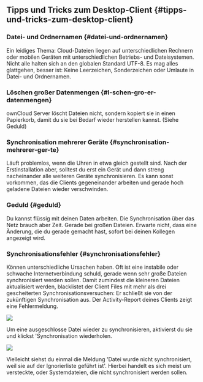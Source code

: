 ## **Tipps und Tricks zum Desktop-Client** {#tipps-und-tricks-zum-desktop-client}

### **Datei- und Ordnernamen** {#datei-und-ordnernamen}

Ein leidiges Thema: Cloud-Dateien liegen auf unterschiedlichen Rechnern oder mobilen Geräten mit unterschiedlichen Betriebs- und Dateisystemen. Nicht alle halten sich an den globalen Standard UTF-8. Es mag alles glattgehen, besser ist: Keine Leerzeichen, Sonderzeichen oder Umlaute in Datei- und Ordnernamen.

### **Löschen großer Datenmengen** {#l-schen-gro-er-datenmengen}

ownCloud Server löscht Dateien nicht, sondern kopiert sie in einen Papierkorb, damit du sie bei Bedarf wieder herstellen kannst. (Siehe Geduld)

### **Synchronisation mehrerer Geräte** {#synchronisation-mehrerer-ger-te}

Läuft problemlos, wenn die Uhren in etwa gleich gestellt sind. Nach der Erstinstallation aber, solltest du erst ein Gerät und dann streng nacheinander alle weiteren Geräte synchronisieren. Es kann sonst vorkommen, das die Clients gegeneinander arbeiten und gerade hoch geladene Dateien wieder verschwinden.

### **Geduld** {#geduld}

Du kannst flüssig mit deinen Daten arbeiten. Die Synchronisation über das Netz brauch aber Zeit. Gerade bei großen Dateien. Erwarte nicht, dass eine Änderung, die du gerade gemacht hast, sofort bei deinen Kollegen angezeigt wird.

### **Synchronisationsfehler** {#synchronisationsfehler}

Können unterschiedliche Ursachen haben. Oft ist eine instabile oder schwache Internetverbindung schuld, gerade wenn sehr große Dateien synchronisiert werden sollen. Damit zumindest die kleineren Dateien aktualisiert werden, blacklistet der Client Files mit mehr als drei gescheiterten Synchronisationsversuchen: Er schließt sie von der zukünftigen Synchronisation aus. Der Activity-Report deines Clients zeigt eine Fehlermeldung.

![](nila-oc8-friends-ersteinrichtung-Dateien/img00034.PNG) 

Um eine ausgeschlosse Datei wieder zu synchronisieren, aktivierst du sie und klickst 'Synchronisation wiederholen.

![](nila-oc8-friends-ersteinrichtung-Dateien/img00035.PNG) 

Vielleicht siehst du einmal die Meldung 'Datei wurde nicht synchronisiert, weil sie auf der Ignorierliste geführt ist'. Hierbei handelt es sich meist um versteckte, oder Systemdateien, die nicht synchronisiert werden sollen.